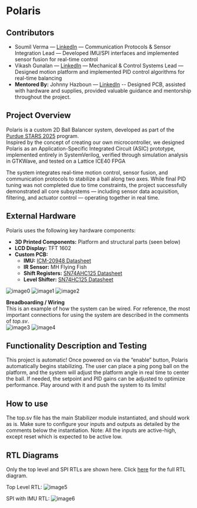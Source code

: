 # Polaris

## Contributors
- Soumil Verma — [LinkedIn](https://www.linkedin.com/in/soumilverma/) — Communication Protocols & Sensor Integration Lead — Developed IMU/SPI interfaces and implemented sensor fusion for real-time control
- Vikash Gunalan — [LinkedIn](https://www.linkedin.com/in/vikash-gunalan/) — Mechanical & Control Systems Lead — Designed motion platform and implemented PID control algorithms for real-time balancing
- **Mentored By:** Johnny Hazboun — [LinkedIn](https://www.linkedin.com/in/johnny-hazboun/) -- Designed PCB, assisted with hardware and supplies, provided valuable guidance and mentorship throughout the project.


## Project Overview
Polaris is a custom 2D Ball Balancer system, developed as part of the [Purdue STARS 2025](https://engineering.purdue.edu/semiconductors/stars) program.  
Inspired by the concept of creating our own microcontroller, we designed Polaris as an Application-Specific Integrated Circuit (ASIC) prototype, implemented entirely in SystemVerilog, verified through simulation analysis in GTKWave, and tested on a Lattice ICE40 FPGA

The system integrates real-time motion control, sensor fusion, and communication protocols to stabilize a ball along two axes. While final PID tuning was not completed due to time constraints, the project successfully demonstrated all core subsystems — including sensor data acquisition, filtering, and actuator control — operating together in real time.

## External Hardware  
Polaris uses the following key hardware components:
- **3D Printed Components:** Platform and structural parts (seen below)  
- **LCD Display:** TFT 1602  
- **Custom PCB:**  
  - **IMU:** [ICM-20948 Datasheet](https://invensense.tdk.com/wp-content/uploads/2024/03/DS-000189-ICM-20948-v1.6.pdf)  
  - **IR Sensor:** MH Flying Fish  
  - **Shift Registers:** [SN74AHC125 Datasheet](https://www.ti.com/lit/ds/symlink/sn74ahc125.pdf)  
  - **Level Shifter:** [SN74HC125 Datasheet](https://www.ti.com/lit/ds/symlink/sn74hc125.pdf)

![image0](docs/IMG_4426.jpeg)
![image1](docs/IMG_4424.jpeg)
![image2](docs/IMG_4427.jpeg)


**Breadboarding / Wiring**  
This is an example of how the system can be wired. For reference, the most important connections for using the system are described in the comments of *top.sv*.  
![image3](docs/breadboard.jpg)
![image4](docs/lcd.jpg)
 


## Functionality Description and Testing
This project is automatic! Once powered on via the “enable” button, Polaris automatically begins stabilizing. The user can place a ping pong ball on the platform, and the system will adjust the platform angle in real time to center the ball. If needed, the setpoint and PID gains can be adjusted to optimize performance. Play around with it and push the system to its limits!

## How to use
The top.sv file has the main Stabilizer module instantiated, and should work as is. Make sure to configure your inputs and outputs as detailed by the comments below the instantiation. Note: All the inputs are active-high, except reset which is expected to be active low.


## RTL Diagrams
Only the top level and SPI RTLs are shown here. Click [here](https://drive.google.com/file/d/1eGJFjpFtNKYYbWGMnWZV2Z53K3y8pnwY/view?usp=sharing) for the full RTL diagram.

Top Level RTL:
![image5](docs/Stabilizer-Top-Level%20RTL(1).jpg)

SPI with IMU RTL:
![image6](docs/Stabilizer-IMU%20Interface(4).jpg)

